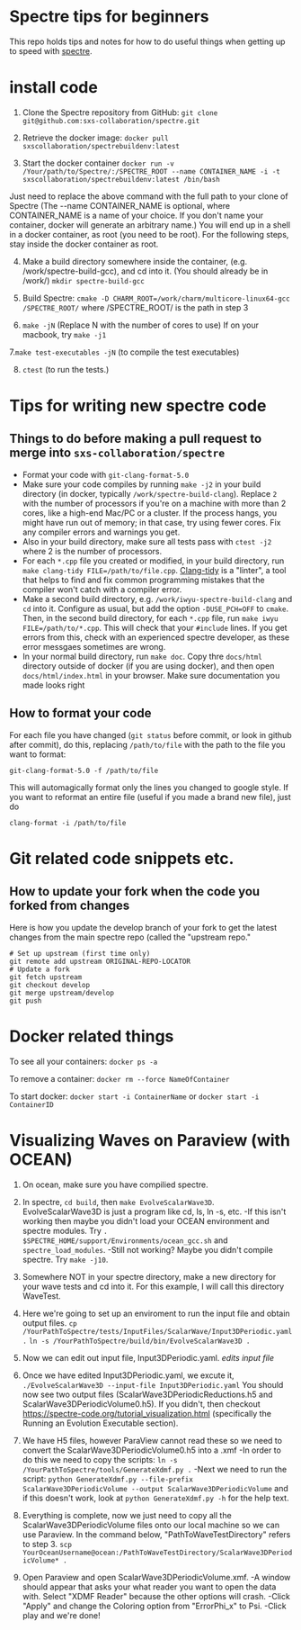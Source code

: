 # Spectre tips for beginners
This repo holds tips and notes for how to do useful things when getting up to speed with [spectre](spectre-code.org).

# install code
1. Clone the Spectre repository from GitHub:
`git clone git@github.com:sxs-collaboration/spectre.git`

2. Retrieve the docker image:
`docker pull sxscollaboration/spectrebuildenv:latest`

3. Start the docker container
`docker run -v /Your/path/to/Spectre/:/SPECTRE_ROOT --name CONTAINER_NAME -i -t sxscollaboration/spectrebuildenv:latest /bin/bash`

Just need to replace the above command with the full path to your clone of Spectre
(The --name CONTAINER_NAME is optional, where CONTAINER_NAME is a name of your choice. If you don't name your container, docker will generate an arbitrary name.) You will end up in a shell in a docker container, as root (you need to be root). For the following steps, stay inside the docker container as root.

4. Make a build directory somewhere inside the container, (e.g. /work/spectre-build-gcc), and cd into it. (You should already be in /work/)
`mkdir spectre-build-gcc`

5. Build Spectre:
`cmake -D CHARM_ROOT=/work/charm/multicore-linux64-gcc /SPECTRE_ROOT/` where /SPECTRE_ROOT/ is the path in step 3

6.  `make -jN`
(Replace N with the number of cores to use)
If on your macbook, try `make -j1`

7.`make test-executables -jN` (to compile the test executables)

8. `ctest` (to run the tests.)

# Tips for writing new spectre code
## Things to do before making a pull request to merge into `sxs-collaboration/spectre`

  - Format your code with `git-clang-format-5.0`
  - Make sure your code compiles by running `make -j2` in your build directory 
  (in docker, typically `/work/spectre-build-clang`). Replace `2` with the number of processors if you're on a machine with 
  more than 2 cores, like a high-end Mac/PC or a cluster. If the process hangs, you might have run out of memory; in that 
  case, try using fewer cores. Fix any compiler errors and warnings you get. 
  - Also in your build directory, make sure all tests pass with `ctest -j2` where 2 is the number of processors.
  - For each `*.cpp` file you created or modified, in your build directory, run `make clang-tidy FILE=/path/to/file.cpp`. 
  [Clang-tidy](http://clang.llvm.org/extra/clang-tidy/) is a "linter", a tool that helps to find and fix common 
  programming mistakes that the compiler won't catch with a compiler error.
  - Make a second build directory, e.g. `/work/iwyu-spectre-build-clang` and `cd` into it. Configure as usual, but add the 
  option `-DUSE_PCH=OFF` to `cmake`. Then, in the second build directory, for each `*.cpp` file, 
  run `make iwyu FILE=/path/to/*.cpp`. This will check that your `#include` lines. If you get errors from this, check 
  with an experienced spectre developer, as these error messgaes sometimes are wrong.
  - In your normal build directory, run `make doc`. Copy thre `docs/html` directory outside of docker (if you are using 
  docker), and then open `docs/html/index.html` in your browser. Make sure documentation you made looks right
  

## How to format your code
For each file you have changed (`git status` before commit, or look in github after commit), do this, replacing `/path/to/file` with the path to the file you want to format:
~~~~
git-clang-format-5.0 -f /path/to/file
~~~~
This will automagically format only the lines you changed to google style. If you want to reformat an entire file 
(useful if you made a brand new file), just do 
~~~~
clang-format -i /path/to/file
~~~~

# Git related code snippets etc.

## How to update your fork when the code you forked from changes
Here is how you update the develop branch of your fork to get the latest changes from the main spectre repo (called the "upstream repo."
~~~~
# Set up upstream (first time only)
git remote add upstream ORIGINAL-REPO-LOCATOR
# Update a fork
git fetch upstream
git checkout develop
git merge upstream/develop
git push
~~~~

# Docker related things
To see all your containers: `docker ps -a`

To remove a container: `docker rm --force NameOfContainer`

To start docker: `docker start -i ContainerName` or `docker start -i ContainerID`

# Visualizing Waves on Paraview (with OCEAN)
1. On ocean, make sure you have compilied spectre.

2. In spectre, `cd build`, then `make EvolveScalarWave3D`. EvolveScalarWave3D is just a program like cd, ls, ln -s, etc.
  -If this isn't working then maybe you didn't load your OCEAN environment and spectre modules. 
      Try `. $SPECTRE_HOME/support/Environments/ocean_gcc.sh` and `spectre_load_modules`.
  -Still not working? Maybe you didn't compile spectre.
      Try `make -j10`.
3. Somewhere NOT in your spectre directory, make a new directory for your wave tests and cd into it. For this example, I will call this directory WaveTest. 

4. Here we're going to set up an enviroment to run the input file and obtain output files.
      `cp /YourPathToSpectre/tests/InputFiles/ScalarWave/Input3DPeriodic.yaml .`
      `ln -s /YourPathToSpectre/build/bin/EvolveScalarWave3D .`
      
5. Now we can edit out input file, Input3DPeriodic.yaml.
    *edits input file*
    
6. Once we have edited Input3DPeriodic.yaml, we excute it,
      `./EvolveScalarWave3D --input-file Input3DPeriodic.yaml`
You should now see two output files (ScalarWave3DPeriodicReductions.h5 and ScalarWave3DPeriodicVolume0.h5). If you didn't,      then checkout https://spectre-code.org/tutorial_visualization.html (specifically the Running an Evolution Executable section).

4. We have H5 files, however ParaView cannot read these so we need to convert the ScalarWave3DPeriodicVolume0.h5 into a .xmf
  -In order to do this we need to copy the scripts: `ln -s /YourPathToSpectre/tools/GenerateXdmf.py .`
  -Next we need to run the script: `python GenerateXdmf.py --file-prefix ScalarWave3DPeriodicVolume --output ScalarWave3DPeriodicVolume` and if this doesn't work, look at `python GenerateXdmf.py -h` for the help text.

5. Everything is complete, now we just need to copy all the ScalarWave3DPeriodicVolume files onto our local machine so we can use Paraview. In the command below, "PathToWaveTestDirectory" refers to step 3.
      `scp YourOceanUsername@ocean:/PathToWaveTestDirectory/ScalarWave3DPeriodicVolume* .` 
6. Open Paraview and open ScalarWave3DPeriodicVolume.xmf. 
  -A window should appear that asks your what reader you want to open the data with. Select "XDMF Reader" because the other options will crash. 
  -Click "Apply" and change the Coloring option from "ErrorPhi_x" to Psi. 
  -Click play and we're done!
